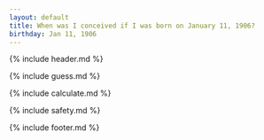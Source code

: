 ```yaml
---
layout: default
title: When was I conceived if I was born on January 11, 1906?
birthday: Jan 11, 1906
---
```


{% include header.md %}

{% include guess.md %}

{% include calculate.md %}

{% include safety.md %}

{% include footer.md %}



